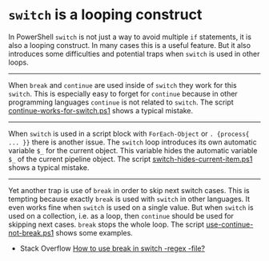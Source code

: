 # `switch` is a looping construct

In PowerShell `switch` is not just a way to avoid multiple `if` statements, it
is also a looping construct. In many cases this is a useful feature. But it
also introduces some difficulties and potential traps when `switch` is used
in other loops.

---

When `break` and `continue` are used inside of `switch` they work for this
`switch`. This is especially easy to forget for `continue` because in other
programming languages `continue` is not related to `switch`. The script
[continue-works-for-switch.ps1](continue-works-for-switch.ps1) shows a typical mistake.

---

When `switch` is used in a script block with `ForEach-Object` or `. {process{
... }}` there is another issue. The `switch` loop introduces its own automatic
variable `$_` for the current object. This variable hides the automatic
variable `$_` of the current pipeline object. The script
[switch-hides-current-item.ps1](switch-hides-current-item.ps1) shows a typical mistake.

---

Yet another trap is use of `break` in order to skip next switch cases. This is
tempting because exactly `break` is used with `switch` in other languages. It
even works fine when `switch` is used on a single value. But when `switch` is
used on a collection, i.e. as a loop, then `continue` should be used for
skipping next cases. `break` stops the whole loop. The script
[use-continue-not-break.ps1](use-continue-not-break.ps1) shows some examples.

- Stack Overflow [How to use break in switch -regex -file?](http://stackoverflow.com/q/29663589/323582)
